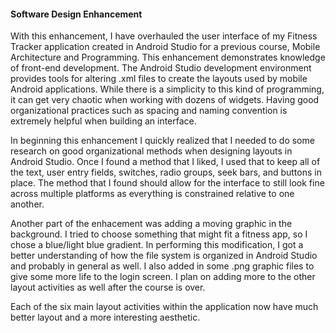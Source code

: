 #### Software Design Enhancement

With this enhancement, I have overhauled the user interface of my Fitness Tracker application created in Android Studio for a previous course, Mobile Architecture and Programming.  This enhancement demonstrates knowledge of front-end development.  The Android Studio development environment provides tools for altering .xml files to create the layouts used by mobile Android applications.  While there is a simplicity to this kind of programming, it can get very chaotic when working with dozens of widgets.  Having good organizational practices such as spacing and naming convention is extremely helpful when building an interface. 

In beginning this enhancement I quickly realized that I needed to do some research on good organizational methods when designing layouts in Android Studio.  Once I found a method that I liked, I used that to keep all of the text, user entry fields, switches, radio groups, seek bars, and buttons in place.  The method that I found should allow for the interface to still look fine across multiple platforms as everything is constrained relative to one another.  

Another part of the enhacement was adding a moving graphic in the background.  I tried to choose something that might fit a fitness app, so I chose a blue/light blue gradient.  In performing this modification, I got a better understanding of how the file system is organized in Android Studio and probably in general as well.  I also added in some .png graphic files to give some more life to the login screen.  I plan on adding more to the other layout activities as well after the course is over.

Each of the six main layout activities within the application now have much better layout and a more interesting aesthetic.  
